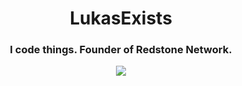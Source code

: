 <h1 align="center">LukasExists</h1>
<h3 align="center">I code things. Founder of Redstone Network.</h3>
<p align="center">
  <img src="https://github-readme-stats.vercel.app/api/?username=lukasexists&title_color=FF0000&text_color=9f9f9f&bg_color=00000000&hide_border=true&icon_color=4F8CC9&count_private=true">
</p>
